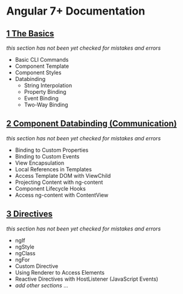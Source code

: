 # Angular 7+ Documentation

## [1 The Basics](./01.%20The%20Basics.md)
_this section has not been yet checked for mistakes and errors_
- Basic CLI Commands
- Component Template
- Component Styles
- Databinding
  - String Interpolation
  - Property Binding
  - Event Binding
  - Two-Way Binding

## [2 Component Databinding (Communication)](./02.%20Component%20Databinding%20(Communication).md)
_this section has not been yet checked for mistakes and errors_
- Binding to Custom Properties
- Binding to Custom Events
- View Encapsulation
- Local References in Templates
- Access Template DOM with ViewChild
- Projecting Content with ng-content
- Component Lifecycle Hooks
- Access ng-content with ContentView

## [3 Directives](./03.%20Directives.md)
_this section has not been yet checked for mistakes and errors_
- ngIf
- ngStyle
- ngClass
- ngFor
- Custom Directive
- Using Renderer to Access Elements
- Reactive Directives with HostListener (JavaScript Events)
- _add other sections_ ...
